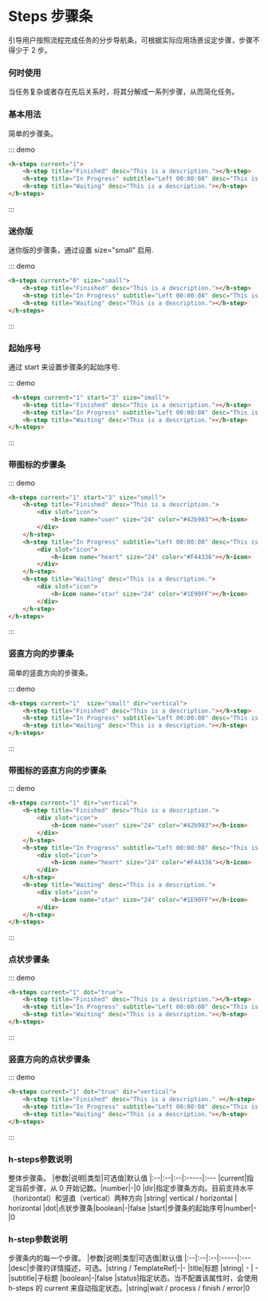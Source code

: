 # Steps 步骤条

引导用户按照流程完成任务的分步导航条，可根据实际应用场景设定步骤，步骤不得少于 2 步。

### 何时使用
当任务复杂或者存在先后关系时，将其分解成一系列步骤，从而简化任务。



### 基本用法

简单的步骤条。

::: demo
```html
<h-steps current="1">
    <h-step title="Finished" desc="This is a description."></h-step>
    <h-step title="In Progress" subtitle="Left 00:00:08" desc="This is a description."></h-step>
    <h-step title="Waiting" desc="This is a description."></h-step>
</h-steps>
```
:::

### 迷你版

迷你版的步骤条，通过设置 size="small" 启用.

::: demo
```html
<h-steps current="0" size="small">
    <h-step title="Finished" desc="This is a description."></h-step>
    <h-step title="In Progress" subtitle="Left 00:00:08" desc="This is a description."></h-step>
    <h-step title="Waiting" desc="This is a description."></h-step>
</h-steps>
```
:::

### 起始序号
通过 start 来设置步骤条的起始序号.


::: demo
```html
 <h-steps current="1" start="3" size="small">
    <h-step title="Finished" desc="This is a description."></h-step>
    <h-step title="In Progress" subtitle="Left 00:00:08" desc="This is a description."></h-step>
    <h-step title="Waiting" desc="This is a description."></h-step>
</h-steps>

```
:::

### 带图标的步骤条

::: demo
```html
<h-steps current="1" start="3" size="small">
    <h-step title="Finished" desc="This is a description.">
        <div slot="icon">
            <h-icon name="user" size="24" color="#42b983"></h-icon>
        </div>
    </h-step>
    <h-step title="In Progress" subtitle="Left 00:00:08" desc="This is a description.">
        <div slot="icon">
            <h-icon name="heart" size="24" color="#F44336"></h-icon>
        </div>
    </h-step>
    <h-step title="Waiting" desc="This is a description.">
        <div slot="icon">
            <h-icon name="star" size="24" color="#1E90FF"></h-icon>
        </div>
    </h-step>
</h-steps>

```
:::

### 竖直方向的步骤条
简单的竖直方向的步骤条。


::: demo
```html
<h-steps current="1"  size="small" dir="vertical">
    <h-step title="Finished" desc="This is a description."></h-step>
    <h-step title="In Progress" subtitle="Left 00:00:08" desc="This is a description."></h-step>
    <h-step title="Waiting" desc="This is a description."></h-step>
</h-steps>


```
:::

### 带图标的竖直方向的步骤条

::: demo
```html
<h-steps current="1" dir="vertical">
    <h-step title="Finished" desc="This is a description.">
        <div slot="icon">
            <h-icon name="user" size="24" color="#42b983"></h-icon>
        </div>
    </h-step>
    <h-step title="In Progress" subtitle="Left 00:00:08" desc="This is a description.">
        <div slot="icon">
            <h-icon name="heart" size="24" color="#F44336"></h-icon>
        </div>
    </h-step>
    <h-step title="Waiting" desc="This is a description.">
        <div slot="icon">
            <h-icon name="star" size="24" color="#1E90FF"></h-icon>
        </div>
    </h-step>
</h-steps>

```
:::

### 点状步骤条

::: demo
```html
<h-steps current="1" dot="true">
    <h-step title="Finished" desc="This is a description."></h-step>
    <h-step title="In Progress" subtitle="Left 00:00:08" desc="This is a description."></h-step>
    <h-step title="Waiting" desc="This is a description."></h-step>
</h-steps>

```
:::

### 竖直方向的点状步骤条

::: demo
```html
<h-steps current="1" dot="true" dir="vertical">
    <h-step title="Finished" desc="This is a description." ></h-step>
    <h-step title="In Progress" subtitle="Left 00:00:08" desc="This is a description."></h-step>
    <h-step title="Waiting" desc="This is a description."></h-step>
</h-steps>

```
:::
### h-steps参数说明
整体步骤条。
|参数|说明|类型|可选值|默认值
|:--|:--|:--|:-----|:---
|current|指定当前步骤，从 0 开始记数。|number|-|0
|dir|指定步骤条方向。目前支持水平（horizontal）和竖直（vertical）两种方向	|string| vertical / horizontal | horizontal
|dot|点状步骤条|boolean|-|false
|start|步骤条的起始序号|number|-|0

### h-step参数说明
步骤条内的每一个步骤。
|参数|说明|类型|可选值|默认值
|:--|:--|:--|:-----|:---
|desc|步骤的详情描述，可选。|string / TemplateRef|-|-
|title|标题	|string| - | -
|subtitle|子标题	|boolean|-|false
|status|指定状态。当不配置该属性时，会使用 h-steps 的 current 来自动指定状态。|string|wait / process / finish / error|0

